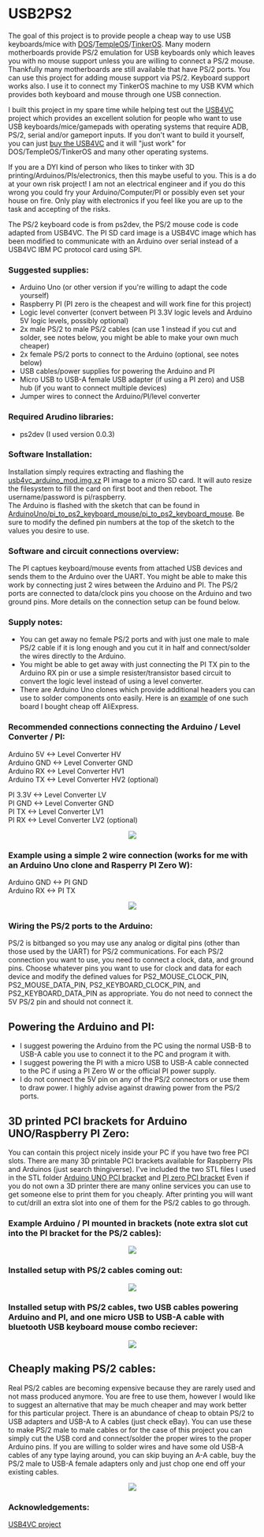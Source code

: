 # USB2PS2

The goal of this project is to provide people a cheap way to use USB keyboards/mice with <a href="https://www.freedos.org/">DOS</a>/<a href="https://templeos.org">TempleOS</a>/<a href="https://github.com/tinkeros/TinkerOS">TinkerOS</a>.  Many modern motherboards provide PS/2 emulation for USB keyboards only which leaves you with no mouse support unless you are willing to connect a PS/2 mouse.  Thankfully many motherboards are still available that have PS/2 ports.  You can use this project for adding mouse support via PS/2.  Keyboard support works also.  I use it to connect my TinkerOS machine to my USB KVM which provides both keyboard and mouse through one USB connection.

I built this project in my spare time while helping test out the <a href="https://github.com/dekuNukem/USB4VC">USB4VC</a> project which provides an excellent solution for people who want to use USB keyboards/mice/gamepads with operating systems that require ADB, PS/2, serial and/or gameport inputs.  If you don't want to build it yourself, you can just <a href="https://www.tindie.com/products/dekuNukem/usb4vc-usb-inputs-on-retro-computers/">buy the USB4VC</a> and it will "just work" for DOS/TempleOS/TinkerOS and many other operating systems.

If you are a DYI kind of person who likes to tinker with 3D printing/Arduinos/PIs/electronics, then this maybe useful to you.  This is a do at your own risk project!  I am not an electrical engineer and if you do this wrong you could fry your Arduino/Computer/PI or possibly even set your house on fire.  Only play with electronics if you feel like you are up to the task and accepting of the risks.

The PS/2 keyboard code is from ps2dev, the PS/2 mouse code is code adapted from USB4VC.  The PI SD card image is a USB4VC image which has been modified to communicate with an Arduino over serial instead of a USB4VC IBM PC protocol card using SPI.

### Suggested supplies:
- Arduino Uno (or other version if you're willing to adapt the code yourself)
- Raspberry PI (PI zero is the cheapest and will work fine for this project)
- Logic level converter (convert between PI 3.3V logic levels and Arduino 5V logic levels, possibly optional)
- 2x male PS/2 to male PS/2 cables (can use 1 instead if you cut and solder, see notes below, you might be able to make your own much cheaper)
- 2x female PS/2 ports to connect to the Arduino (optional, see notes below)
- USB cables/power supplies for powering the Arduino and PI
- Micro USB to USB-A female USB adapter (if using a PI zero) and USB hub (if you want to connect multiple devices)
- Jumper wires to connect the Arduino/PI/level converter

### Required Arudino libraries:
- ps2dev (I used version 0.0.3)

### Software Installation:
Installation simply requires extracting and flashing the <a href="https://github.com/tinkeros/USB2PS2/releases/download/v0.1.1-beta/usb4vc_arduino_mod.img.xz">usb4vc_arduino_mod.img.xz</a> PI image to a micro SD card.  It will auto resize the filesystem to fill the card on first boot and then reboot.  The username/password is pi/raspberry.  
The Arduino is flashed with the sketch that can be found in <a href="https://github.com/tinkeros/USB2PS2/tree/master/ArduinoUno/pi_to_ps2_keyboard_mouse/pi_to_ps2_keyboard_mouse">ArduinoUno/pi_to_ps2_keyboard_mouse/pi_to_ps2_keyboard_mouse</a>.  Be sure to modify the defined pin numbers at the top of the sketch to the values you desire to use.

### Software and circuit connections overview:
The PI captues keyboard/mouse events from attached USB devices and sends them to the Arduino over the UART.  You might be able to make this work by connecting just 2 wires between the Arduino and PI.  The PS/2 ports are connected to data/clock pins you choose on the Arduino and two ground pins.  More details on the connection setup can be found below.

### Supply notes:
- You can get away no female PS/2 ports and with just one male to male PS/2 cable if it is long enough and you cut it in half and connect/solder the wires directly to the Arduino.
- You might be able to get away with just connecting the PI TX pin to the Arduino RX pin or use a simple resister/transistor based circuit to convert the logic level instead of using a level converter.  
- There are Arduino Uno clones which provide additional headers you can use to solder components onto easily.  Here is an <a href="https://github.com/tinkeros/USB2PS2/raw/master/images/ArduinoClone.jpg">example</a> of one such board I bought cheap off AliExpress.

### Recommended connections connecting the Arduino / Level Converter / PI:
  
Arduino 5V   <-> Level Converter HV  
Arduino GND  <-> Level Converter GND  
Arduino RX   <-> Level Converter HV1  
Arduino TX   <-> Level Converter HV2 (optional)  
  
PI 3.3V <-> Level Converter LV  
PI GND  <-> Level Converter GND  
PI TX   <-> Level Converter LV1  
PI RX   <-> Level Converter LV2 (optional)  
  
<p align="center">
  <img src="https://github.com/tinkeros/USB2PS2/raw/master/images/raspberrypi_arduino_serial_gpio.png" />
</p>

### Example using a simple 2 wire connection (works for me with an Arduino Uno clone and Rasperry PI Zero W):
  
Arduino GND  <-> PI GND  
Arduino RX   <-> PI TX 

<p align="center">
  <img src="https://github.com/tinkeros/USB2PS2/raw/master/images/2_wire.jpg" />
</p>

### Wiring the PS/2 ports to the Arduino:
PS/2 is bitbanged so you may use any analog or digital pins (other than those used by the UART) for PS/2 communications.  For each PS/2 connection you want to use, you need to connect a clock, data, and ground pins.  Choose whatever pins you want to use for clock and data for each device and modify the defined values for PS2_MOUSE_CLOCK_PIN, PS2_MOUSE_DATA_PIN, PS2_KEYBOARD_CLOCK_PIN, and PS2_KEYBOARD_DATA_PIN as appropriate.  You do not need to connect the 5V PS/2 pin and should not connect it.

## Powering the Arduino and PI:
- I suggest powering the Arduino from the PC using the normal USB-B to USB-A cable you use to connect it to the PC and program it with.
- I suggest powering the PI with a micro USB to USB-A cable connected to the PC if using a PI Zero W or the official PI power supply.
- I do not connect the 5V pin on any of the PS/2 connectors or use them to draw power.  I highly advise against drawing power from the PS/2 ports.

## 3D printed PCI brackets for Arduino UNO/Raspberry PI Zero:
You can contain this project nicely inside your PC if you have two free PCI slots.  There are many 3D printable PCI brackets available for Raspberry PIs and Arduinos (just search thingiverse).  I've included the two STL files I used in the STL folder <a href="https://github.com/tinkeros/USB2PS2/raw/master/STL/pci_arduino.stl">Arduino UNO PCI bracket</a> and <a href="https://github.com/tinkeros/USB2PS2/raw/master/STL/single_zero_pi_pci.stl">PI zero PCI bracket</a>  Even if you do not own a 3D printer there are many online services you can use to get someone else to print them for you cheaply.  After printing you will want to cut/drill an extra slot into one of them for the PS/2 cables to go through.

### Example Arduino / PI mounted in brackets (note extra slot cut into the PI bracket for the PS/2 cables):

<p align="center">
  <img src="https://github.com/tinkeros/USB2PS2/raw/master/images/PCI_brackets.jpg" />
</p>


### Installed setup with PS/2 cables coming out:

<p align="center">
  <img src="https://github.com/tinkeros/USB2PS2/raw/master/images/Install_without_cables.jpg" />
</p>

### Installed setup with PS/2 cables, two USB cables powering Arduino and PI, and one micro USB to USB-A cable with bluetooth USB keyboard mouse combo reciever:

<p align="center">
  <img src="https://github.com/tinkeros/USB2PS2/raw/master/images/Full_install.jpg" />
</p>


## Cheaply making PS/2 cables:
Real PS/2 cables are becoming expensive because they are rarely used and not mass produced anymore.  You are free to use them, however I would like to suggest an alternative that may be much cheaper and may work better for this particular project.  There is an abundance of cheap to obtain PS/2 to USB adapters and USB-A to A cables (just check eBay).  You can use these to make PS/2 male to male cables or for the case of this project you can simply cut the USB cord and connect/solder the proper wires to the proper Arduino pins.  If you are willing to solder wires and have some old USB-A cables of any type laying around, you can skip buying an A-A cable, buy the PS/2 male to USB-A female adapters only and just chop one end off your existing cables.

<p align="center">
  <img src="https://github.com/tinkeros/USB2PS2/raw/master/images/USB2PS2cable.jpg" />
</p>

### Acknowledgements:
<a href="https://github.com/dekuNukem/USB4VC">USB4VC project</a>
